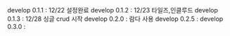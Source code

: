 develop 0.1.1 : 12/22 설정완료
develop 0.1.2 : 12/23 타일즈,인클루드
develop 0.1.3 : 12/28 싱글 crud 시작
develop 0.2.0 : 람다 사용
develop 0.2.5 : 
develop 0.3.0 :